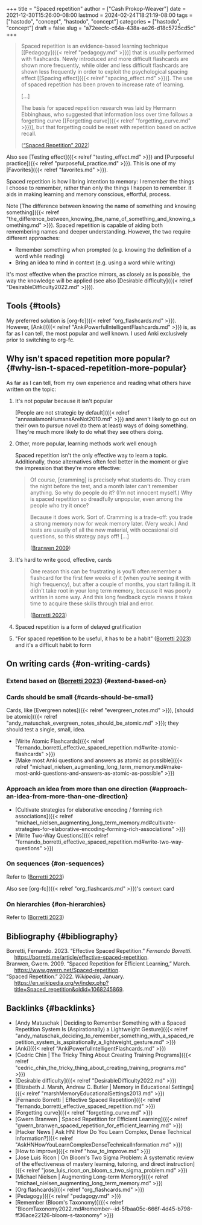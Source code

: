 +++
title = "Spaced repetition"
author = ["Cash Prokop-Weaver"]
date = 2021-12-30T15:26:00-08:00
lastmod = 2024-02-24T18:21:19-08:00
tags = ["hastodo", "concept", "hastodo", "concept"]
categories = ["hastodo", "concept"]
draft = false
slug = "a72eecfc-c64a-438a-ae26-d18c5725cd5c"
+++

> Spaced repetition is an evidence-based learning technique [[Pedagogy]({{< relref "pedagogy.md" >}})] that is usually performed with flashcards. Newly introduced and more difficult flashcards are shown more frequently, while older and less difficult flashcards are shown less frequently in order to exploit the psychological spacing effect [[Spacing effect]({{< relref "spacing_effect.md" >}})]. The use of spaced repetition has been proven to increase rate of learning.
>
> [...]
>
> The basis for spaced repetition research was laid by Hermann Ebbinghaus, who suggested that information loss over time follows a forgetting curve [[Forgetting curve]({{< relref "forgetting_curve.md" >}})], but that forgetting could be reset with repetition based on active recall.
>
> (<a href="#citeproc_bib_item_3">“Spaced Repetition” 2022</a>)

Also see [Testing effect]({{< relref "testing_effect.md" >}}) and [Purposeful practice]({{< relref "purposeful_practice.md" >}}). This is one of my [Favorites]({{< relref "favorites.md" >}}).

Spaced repetition is how I bring intention to memory: I remember the things I choose to remember, rather than only the things I happen to remember. It aids in making learning and memory conscious, effortful, process.

Note [The difference between knowing the name of something and knowing something]({{< relref "the_difference_between_knowing_the_name_of_something_and_knowing_something.md" >}}). Spaced repetition is capable of aiding both remembering names and deeper understanding. However, the two require different approaches:

-   Remember something when prompted (e.g. knowing the definition of a word while reading)
-   Bring an idea to mind in context (e.g. using a word while writing)

It's most effective when the practice mirrors, as closely as is possible, the way the knowledge will be applied (see also [Desirable difficulty]({{< relref "DesirableDifficulty2022.md" >}})).


## Tools {#tools}

My preferred solution is [org-fc]({{< relref "org_flashcards.md" >}}). However, [Anki]({{< relref "AnkiPowerfulIntelligentFlashcards.md" >}}) is, as far as I can tell, the most popular and well known. I used Anki exclusively prior to switching to org-fc.


## Why isn't spaced repetition more popular? {#why-isn-t-spaced-repetition-more-popular}

As far as I can tell, from my own experience and reading what others have written on the topic:

1.  It's not popular because it isn't popular

    [People are not strategic by default]({{< relref "annasalamonHumansAreNot2010.md" >}}) and aren't likely to go out on their own to pursue novel (to them at least) ways of doing something. They're much more likely to do what they see others doing.

2.  Other, more popular, learning methods work well enough

    Spaced repetition isn't the only effective way to learn a topic. Additionally, those alternatives often feel better in the moment or give the impression that they're more effective:

    > Of course, [cramming] is precisely what students do. They cram the night before the test, and a month later can't remember anything. So why do people do it? (I'm not innocent myself.) Why is spaced repetition so dreadfully unpopular, even among the people who try it once?⁠
    >
    > Because it does work. Sort of. Cramming is a trade-off: you trade a strong memory now for weak memory later. (Very weak⁠⁠.) And tests are usually of all the new material, with occasional old questions, so this strategy pays off! [...]
    >
    > (<a href="#citeproc_bib_item_2">Branwen 2009</a>)

3.  It's hard to write good, effective, cards

    > One reason this can be frustrating is you'll often remember a flashcard for the first few weeks of it (when you're seeing it with high frequency), but after a couple of months, you start failing it. It didn't take root in your long term memory, because it was poorly written in some way. And this long feedback cycle means it takes time to acquire these skills through trial and error.
    >
    > (<a href="#citeproc_bib_item_1">Borretti 2023</a>)

4.  Spaced repetition is a form of delayed gratification

5.  "For spaced repetition to be useful, it has to be a habit" (<a href="#citeproc_bib_item_1">Borretti 2023</a>) and it's a difficult habit to form


## On writing cards {#on-writing-cards}


### Extend based on (<a href="#citeproc_bib_item_1">Borretti 2023</a>) {#extend-based-on}


### Cards should be small {#cards-should-be-small}

Cards, like [Evergreen notes]({{< relref "evergreen_notes.md" >}}), [should be atomic]({{< relref "andy_matuschak_evergreen_notes_should_be_atomic.md" >}}); they should test a single, small, idea.

-   [Write Atomic Flashcards]({{< relref "fernando_borretti_effective_spaced_repetition.md#write-atomic-flashcards" >}})
-   [Make most Anki questions and answers as atomic as possible]({{< relref "michael_nielsen_augmenting_long_term_memory.md#make-most-anki-questions-and-answers-as-atomic-as-possible" >}})


### Approach an idea from more than one direction {#approach-an-idea-from-more-than-one-direction}

-   [Cultivate strategies for elaborative encoding / forming rich associations]({{< relref "michael_nielsen_augmenting_long_term_memory.md#cultivate-strategies-for-elaborative-encoding-forming-rich-associations" >}})
-   [Write Two-Way Questions]({{< relref "fernando_borretti_effective_spaced_repetition.md#write-two-way-questions" >}})


### On sequences {#on-sequences}

Refer to (<a href="#citeproc_bib_item_1">Borretti 2023</a>)

Also see [org-fc]({{< relref "org_flashcards.md" >}})'s `context` card


### On hierarchies {#on-hierarchies}

Refer to (<a href="#citeproc_bib_item_1">Borretti 2023</a>)


## Bibliography {#bibliography}

<style>.csl-entry{text-indent: -1.5em; margin-left: 1.5em;}</style><div class="csl-bib-body">
  <div class="csl-entry"><a id="citeproc_bib_item_1"></a>Borretti, Fernando. 2023. “Effective Spaced Repetition.” <i>Fernando Borretti</i>. <a href="https://borretti.me/article/effective-spaced-repetition">https://borretti.me/article/effective-spaced-repetition</a>.</div>
  <div class="csl-entry"><a id="citeproc_bib_item_2"></a>Branwen, Gwern. 2009. “Spaced Repetition for Efficient Learning,” March. <a href="https://www.gwern.net/Spaced-repetition">https://www.gwern.net/Spaced-repetition</a>.</div>
  <div class="csl-entry"><a id="citeproc_bib_item_3"></a>“Spaced Repetition.” 2022. <i>Wikipedia</i>, January. <a href="https://en.wikipedia.org/w/index.php?title=Spaced_repetition&oldid=1068245869">https://en.wikipedia.org/w/index.php?title=Spaced_repetition&#38;oldid=1068245869</a>.</div>
</div>


## Backlinks {#backlinks}

-   [Andy Matuschak | Deciding to Remember Something with a Spaced Repetition System Is (Aspirationally) a Lightweight Gesture]({{< relref "andy_matuschak_deciding_to_remember_something_with_a_spaced_repetition_system_is_aspirationally_a_lightweight_gesture.md" >}})
-   [Anki]({{< relref "AnkiPowerfulIntelligentFlashcards.md" >}})
-   [Cedric Chin | The Tricky Thing About Creating Training Programs]({{< relref "cedric_chin_the_tricky_thing_about_creating_training_programs.md" >}})
-   [Desirable difficulty]({{< relref "DesirableDifficulty2022.md" >}})
-   [Elizabeth J. Marsh, Andrew C. Butler | Memory in Educational Settings]({{< relref "marshMemoryEducationalSettings2013.md" >}})
-   [Fernando Borretti | Effective Spaced Repetition]({{< relref "fernando_borretti_effective_spaced_repetition.md" >}})
-   [Forgetting curve]({{< relref "forgetting_curve.md" >}})
-   [Gwern Branwen | Spaced Repetition for Efficient Learning]({{< relref "gwern_branwen_spaced_repetition_for_efficient_learning.md" >}})
-   [Hacker News | Ask HN: How Do You Learn Complex, Dense Technical Information?]({{< relref "AskHNHowYouLearnComplexDenseTechnicalInformation.md" >}})
-   [How to improve]({{< relref "how_to_improve.md" >}})
-   [Jose Luis Ricon | On Bloom's Two Sigma Problem: A systematic review of the effectiveness of mastery learning, tutoring, and direct instruction]({{< relref "jose_luis_ricon_on_bloom_s_two_sigma_problem.md" >}})
-   [Michael Nielsen | Augmenting Long-term Memory]({{< relref "michael_nielsen_augmenting_long_term_memory.md" >}})
-   [Org flashcards]({{< relref "org_flashcards.md" >}})
-   [Pedagogy]({{< relref "pedagogy.md" >}})
-   [Remember (Bloom's Taxonomy)]({{< relref "BloomTaxonomy2022.md#remember--id-5fbaa05c-666f-4d45-b798-ff36ace22126-bloom-s-taxonomy" >}})
